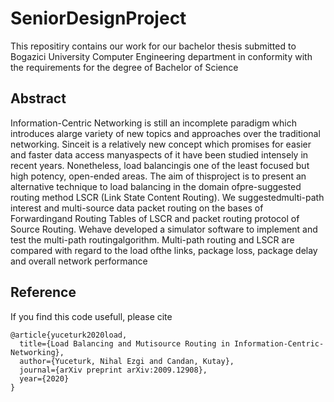 # SeniorDesignProject

This repositiry contains our work for our bachelor thesis submitted to Bogazici University Computer Engineering department in conformity with the requirements for the degree of
Bachelor of Science

## Abstract

Information-Centric Networking is still an incomplete paradigm which introduces alarge variety of new topics and approaches over the traditional networking. Sinceit is a relatively new concept which promises for easier and faster data access manyaspects of it have been studied intensely in recent years. Nonetheless, load balancingis one of the least focused but high potency, open-ended areas. The aim of thisproject is to present an alternative technique to load balancing in the domain ofpre-suggested routing method LSCR (Link State Content Routing). We suggestedmulti-path interest and multi-source data packet routing on the bases of Forwardingand Routing Tables of LSCR and packet routing protocol of Source Routing. Wehave developed a simulator software to implement and test the multi-path routingalgorithm. Multi-path routing and LSCR are compared with regard to the load ofthe links, package loss, package delay and overall network performance

## Reference 

If you find this code usefull, please cite

```
@article{yuceturk2020load,
  title={Load Balancing and Mutisource Routing in Information-Centric-Networking},
  author={Yuceturk, Nihal Ezgi and Candan, Kutay},
  journal={arXiv preprint arXiv:2009.12908},
  year={2020}
}
```